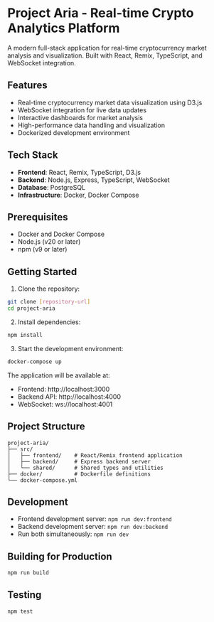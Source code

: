 # Project Aria - Real-time Crypto Analytics Platform

A modern full-stack application for real-time cryptocurrency market analysis and visualization. Built with React, Remix, TypeScript, and WebSocket integration.

## Features

- Real-time cryptocurrency market data visualization using D3.js
- WebSocket integration for live data updates
- Interactive dashboards for market analysis
- High-performance data handling and visualization
- Dockerized development environment

## Tech Stack

- **Frontend**: React, Remix, TypeScript, D3.js
- **Backend**: Node.js, Express, TypeScript, WebSocket
- **Database**: PostgreSQL
- **Infrastructure**: Docker, Docker Compose

## Prerequisites

- Docker and Docker Compose
- Node.js (v20 or later)
- npm (v9 or later)

## Getting Started

1. Clone the repository:
```bash
git clone [repository-url]
cd project-aria
```

2. Install dependencies:
```bash
npm install
```

3. Start the development environment:
```bash
docker-compose up
```

The application will be available at:
- Frontend: http://localhost:3000
- Backend API: http://localhost:4000
- WebSocket: ws://localhost:4001

## Project Structure

```
project-aria/
├── src/
│   ├── frontend/    # React/Remix frontend application
│   ├── backend/     # Express backend server
│   └── shared/      # Shared types and utilities
├── docker/          # Dockerfile definitions
└── docker-compose.yml
```

## Development

- Frontend development server: `npm run dev:frontend`
- Backend development server: `npm run dev:backend`
- Run both simultaneously: `npm run dev`

## Building for Production

```bash
npm run build
```

## Testing

```bash
npm test
```
